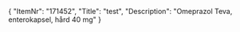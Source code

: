{
  "ItemNr": "171452",
  "Title": "test",
  "Description": "Omeprazol Teva, enterokapsel, hård 40 mg"
}